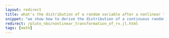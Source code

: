 ```yaml
---
layout: redirect
title: what's the distribution of a random variable after a nonlinear transformation?
snippet: "we show how to derive the distribution of a continuous random variable after a nonlinear transformation."
redirect: /pluto_nbs/nonlinear_transformation_of_rv.jl.html
tags: [math]
---
```

